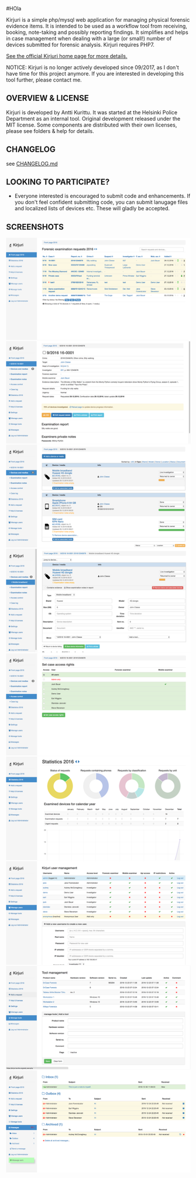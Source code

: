 #HOla

Kirjuri is a simple php/mysql web application for managing physical forensic evidence items. It is intended to be used as a workflow tool from receiving, booking, note-taking and possibly reporting findings. It simplifies and helps in case management when dealing with a large (or small!) number of devices submitted for forensic analysis. Kirjuri requires PHP7.

[See the official Kirjuri home page for more details.](https://kirjuri.kurittu.org/)

NOTICE: Kirjuri is no longer actively developed since 09/2017, as I don't have time for this project anymore. If you are interested in developing this tool further, please contact me.

OVERVIEW & LICENSE
------------

Kirjuri is developed by Antti Kurittu. It was started at the Helsinki Police Department as an internal tool. Original development released under the MIT license. Some components are distributed with their own licenses, please see folders & help for details.

CHANGELOG
------------

see [CHANGELOG.md](CHANGELOG.md)

LOOKING TO PARTICIPATE?
------------
* Everyone interested is encouraged to submit code and enhancements. If you don't feel confident submitting code, you can submit lanugage files and localized lists of devices etc. These will gladly be accepted.

SCREENSHOTS
------------

![1](https://github.com/AnttiKurittu/kirjuri/blob/master/extra/screenshots/1.png)
![2](https://github.com/AnttiKurittu/kirjuri/blob/master/extra/screenshots/2.png)
![3](https://github.com/AnttiKurittu/kirjuri/blob/master/extra/screenshots/3.png)
![4](https://github.com/AnttiKurittu/kirjuri/blob/master/extra/screenshots/4.png)
![5](https://github.com/AnttiKurittu/kirjuri/blob/master/extra/screenshots/5.png)
![6](https://github.com/AnttiKurittu/kirjuri/blob/master/extra/screenshots/6.png)
![7](https://github.com/AnttiKurittu/kirjuri/blob/master/extra/screenshots/7.png)
![8](https://github.com/AnttiKurittu/kirjuri/blob/master/extra/screenshots/8.png)
![9](https://github.com/AnttiKurittu/kirjuri/blob/master/extra/screenshots/9.png)
